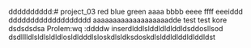 dddddddddd:# project_03
red
blue
green
aaaa
bbbb
eeee
ffff
eeeiddd
ddddddddddddddddddd
aaaaaaaaaaaaaaaaaaadde
test test
kore dsdsdsdsa
Prolem:wq
:ddddw
inserdlddlslddldldlddldsddosllsod
dsdlllldlsldlsldldlosldldddlsloskdlsldksdoskdlslddldlddldlddldst
